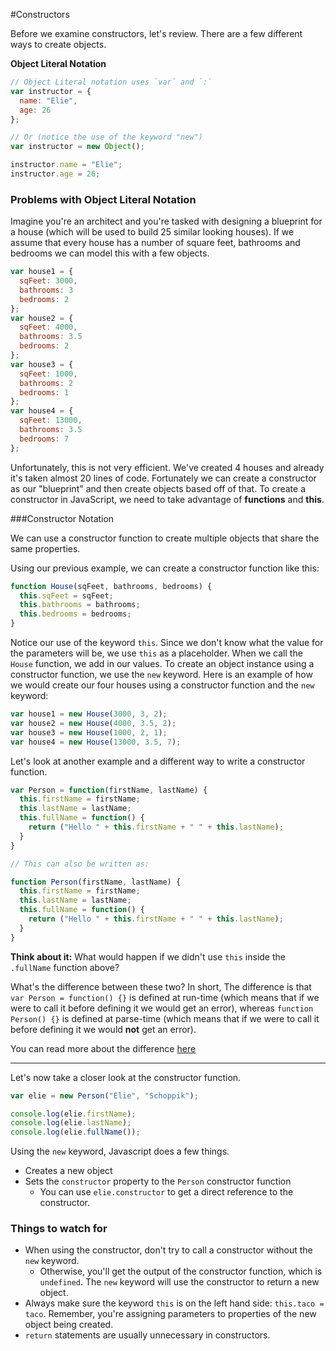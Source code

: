 #Constructors

Before we examine constructors, let's review. There are a few different ways to create objects.

**Object Literal Notation**

```js
// Object Literal notation uses `var` and `:`
var instructor = {
  name: "Elie",
  age: 26
};

// Or (notice the use of the keyword "new")
var instructor = new Object();

instructor.name = "Elie";
instructor.age = 26;
```

### Problems with Object Literal Notation

Imagine you're an architect and you're tasked with designing a blueprint for a house (which will be used to build 25 similar looking houses). If we assume that every house has a number of square feet, bathrooms and bedrooms we can model this with a few objects.

```js
var house1 = {
  sqFeet: 3000,
  bathrooms: 3
  bedrooms: 2
};
var house2 = {
  sqFeet: 4000,
  bathrooms: 3.5
  bedrooms: 2
};
var house3 = {
  sqFeet: 1000,
  bathrooms: 2
  bedrooms: 1
};
var house4 = {
  sqFeet: 13000,
  bathrooms: 3.5
  bedrooms: 7
};
```

Unfortunately, this is not very efficient. We've created 4 houses and already it's taken almost 20 lines of code. Fortunately we can create a constructor as our "blueprint" and then create objects based off of that. To create a constructor in JavaScript, we need to take advantage of **functions** and **this**.

###Constructor Notation

We can use a constructor function to create multiple objects that share the same properties.

Using our previous example, we can create a constructor function like this:

```js
function House(sqFeet, bathrooms, bedrooms) {
  this.sqFeet = sqFeet;
  this.bathrooms = bathrooms;
  this.bedrooms = bedrooms;
}
```

Notice our use of the keyword `this`. Since we don't know what the value for the parameters will be, we use `this` as a placeholder. When we call the `House` function, we add in our values. To create an object instance using a constructor function, we use the `new` keyword. Here is an example of how we would create our four houses using a constructor function and the `new` keyword:

```js
var house1 = new House(3000, 3, 2);
var house2 = new House(4000, 3.5, 2);
var house3 = new House(1000, 2, 1);
var house4 = new House(13000, 3.5, 7);
```

Let's look at another example and a different way to write a constructor function.

```js
var Person = function(firstName, lastName) {
  this.firstName = firstName;
  this.lastName = lastName;
  this.fullName = function() {
    return ("Hello " + this.firstName + " " + this.lastName);
  }
}

// This can also be written as:

function Person(firstName, lastName) {
  this.firstName = firstName;
  this.lastName = lastName;
  this.fullName = function() {
    return ("Hello " + this.firstName + " " + this.lastName);
  }
}
```

**Think about it:** What would happen if we didn't use `this` inside the `.fullName` function above?

What's the difference between these two? In short, The difference is that `var Person = function() {}` is defined at run-time (which means that if we were to call it before defining it we would get an error), whereas `function Person() {}` is defined at parse-time (which means that if we were to call it before defining it we would **not** get an error).

You can read more about the difference [here](http://stackoverflow.com/questions/336859/var-functionname-function-vs-function-functionname)

---

Let's now take a closer look at the constructor function.

```js
var elie = new Person("Elie", "Schoppik");

console.log(elie.firstName);
console.log(elie.lastName);
console.log(elie.fullName());
```

Using the `new` keyword, Javascript does a few things.

* Creates a new object
* Sets the `constructor` property to the `Person` constructor function
  * You can use `elie.constructor` to get a direct reference to the constructor.

### Things to watch for

* When using the constructor, don't try to call a constructor without the `new` keyword.
  * Otherwise, you'll get the output of the constructor function, which is `undefined`. The `new` keyword will use the constructor to return a new object.
* Always make sure the keyword `this` is on the left hand side: `this.taco = taco`. Remember, you're assigning parameters to properties of the new object being created.
* `return` statements are usually unnecessary in constructors.
